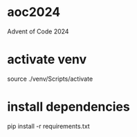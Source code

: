 # aoc2024
Advent of Code 2024

# activate venv
source ./venv/Scripts/activate

# install dependencies
pip install -r requirements.txt
